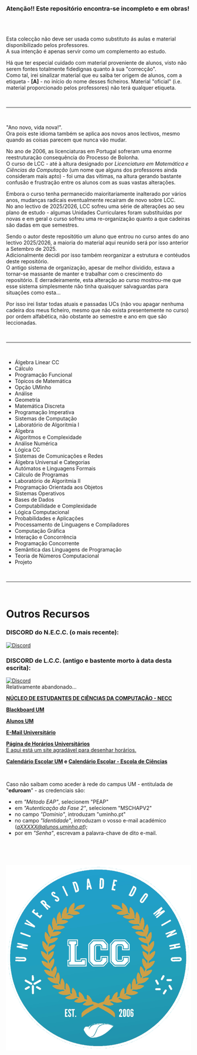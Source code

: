 <br>

### Atenção!! Este repositório encontra-se incompleto e em obras!

<br><br>

Esta colecção não deve ser usada como substituto ás aulas e material disponibilizado pelos professores.
<br> A sua intenção é apenas servir como um complemento ao estudo.

Há que ter especial cuidado com material proveniente de alunos, visto não serem fontes totalmente fidedignas quanto à sua "correcção".
<br> Como tal, irei sinalizar material que eu saiba ter origem de alunos, com a etiqueta - **[A]** - no início do nome desses ficheiros. Material "oficial" (i.e. material proporcionado pelos professores) não terá qualquer etiqueta.

<br>

---

<br>

"Ano novo, vida nova!".
<br> Ora pois este idioma também se aplica aos novos anos lectivos, mesmo quando as coisas parecem que nunca vão mudar.

No ano de 2006, as licenciaturas em Portugal sofreram uma enorme reestruturação consequência do Processo de Bolonha. 
<br> O curso de LCC - até à altura designado por *Licenciatura em Matemática e Ciências da Computação* (um nome que alguns dos professores ainda consideram mais apto) - foi uma das vítimas, na altura gerando bastante confusão e frustração entre os alunos com as suas vastas alterações.

Embora o curso tenha permanecido maioritariamente inalterado por vários anos, mudanças radicais eventualmente recaíram de novo sobre LCC.
<br> No ano lectivo de 2025/2026, LCC sofreu uma série de alterações ao seu plano de estudo - algumas Unidades Curriculares foram substituídas por novas e em geral o curso sofreu uma re-organização quanto a que cadeiras são dadas em que semestres.

Sendo o autor deste repositótio um aluno que entrou no curso antes do ano lectivo 2025/2026, a maioria do material aqui reunido será por isso anterior a Setembro de 2025.
<br> Adicionalmente decidi por isso também reorganizar a estrutura e contéudos deste repositório.
<br> O antigo sistema de organização, apesar de melhor dividido, estava a tornar-se massante de manter e trabalhar com o crescimento do repositório. E derradeiramente, esta alteração ao curso mostrou-me que esse sistema simplesmente não tinha quaisquer salvaguardas para situações como esta...

Por isso irei listar todas atuais e passadas UCs (não vou apagar nenhuma cadeira dos meus ficheiro, mesmo que não exista presentemente no curso) por ordem alfabética, não obstante ao semestre e ano em que são leccionadas.

<br>

---

<br>


* Álgebra Linear CC
* Cálculo
* Programação Funcional
* Tópicos de Matemática
* Opção UMinho
* Análise
* Geometria
* Matemática Discreta
* Programação Imperativa
* Sistemas de Computação
* Laboratório de Algoritmia I
* Álgebra
* Algoritmos e Complexidade
* Análise Numérica
* Lógica CC
* Sistemas de Comunicações e Redes
* Álgebra Universal e Categorias
* Autómatos e Linguagens Formais
* Cálculo de Programas
* Laboratório de Algoritmia II
* Programação Orientada aos Objetos
* Sistemas Operativos
* Bases de Dados
* Computabilidade e Complexidade
* Lógica Computacional
* Probabilidades e Aplicações
* Processamento de Linguagens e Compiladores
* Computação Gráfica
* Interação e Concorrência
* Programação Concorrente
* Semântica das Linguagens de Programação
* Teoria de Números Computacional
* Projeto

<br>

---

<br>

# Outros Recursos

### DISCORD do N.E.C.C. (o mais recente):
<a href="http://bit.ly/LccDiscord">
    <img
        src="https://img.shields.io/discord/418433020719136768.svg?colorB=Blue&logo=discord&label=Discord&style=for-the-badge"
        alt="Discord"
    />
</a>
<br>

### DISCORD de L.C.C. (antigo e bastente morto à data desta escrita):
<a href="https://discord.gg/7Mb6ZuQfEK">
    <img
        src="https://img.shields.io/discord/418433020719136768.svg?colorB=Blue&logo=discord&label=Discord&style=for-the-badge"
        alt="Discord"
    />
</a>
<br>
Relativamente abandonado...
<br>

[**NÚCLEO DE ESTUDANTES DE CIÊNCIAS DA COMPUTAÇÃO - NECC**](https://necc.di.uminho.pt/)

[**Blackboard UM**](https://elearning.uminho.pt/)

[**Alunos UM**](https://alunos.uminho.pt/PT)

[**E-Mail Universitário**](http://mail.alunos.uminho.pt/)

[**Página de Horários Universitários**](https://alunos.uminho.pt/pt/estudantes/paginas/infouteishorarios.aspx)
<br> [E aqui está um site agradável para desenhar horários.](https://gizmoa.com/college-schedule-maker/)

**[Calendário Escolar UM](https://alunos.uminho.pt/PT/estudantes/Paginas/InfoUteisCalendarioEscolar.aspx)  e  [Calendário Escolar - Escola de Ciências](https://www.ecum.uminho.pt/pt/Ensino/Paginas/Calendario-e-Horarios.aspx)**

<br>

Caso não saibam como aceder à rede do campus UM - entitulada de "**eduroam**" - as credenciais são:
- em *"Método EAP"*, selecionem "PEAP"
- em *"Autenticação da Fase 2"*, selecionem "MSCHAPV2"
- no campo *"Domínio"*, introduzam "uminho.pt"
- no campo *"Identidade"*, introduzam o vosso e-mail académico (*aXXXXX@alunos.uminho.pt*);
- por em *"Senha"*, escrevam a palavra-chave de dito e-mail.

<br><br><br>

<p align="center">
    <img src="https://raw.githubusercontent.com/David81820/Recursos-LCC/main/LCC.png">
</p>